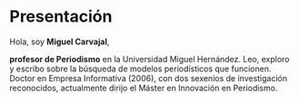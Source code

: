 # Presentación

Hola, soy **Miguel Carvajal**, <p><strong>profesor de Periodismo</strong> en la Universidad Miguel Hernández. Leo, exploro y escribo sobre la búsqueda de modelos periodísticos que funcionen. Doctor en Empresa Informativa (2006), con dos sexenios de investigación reconocidos, actualmente dirijo el Máster en Innovación en Periodismo.</p>
